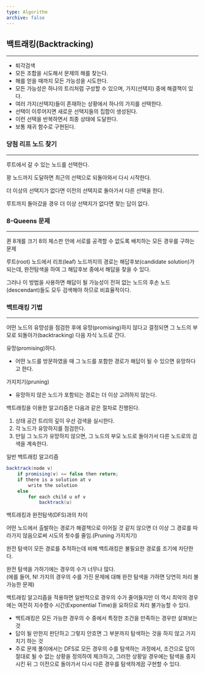 ```yaml
---
type: Algorithm
archive: false
---
```

## 백트래킹(Backtracking)

---

- 퇴각검색
- 모든 조합을 시도해서 문제의 해를 찾는다.
- 해를 얻을 때까지 모든 가능성을 시도한다.
- 모든 가능성은 하나의 트리처럼 구성할 수 있으며, 가지(선택지) 중에 해결책이 있다.
- 여러 가지(선택지)들이 존재하는 상황에서 하나의 가지를 선택한다.
- 선택이 이루어지면 새로운 선택지들의 집합이 생성된다.
- 이런 선택을 반복하면서 최종 상태에 도달한다.
- 보통 재귀 함수로 구현된다.

  

### 당첨 리프 노드 찾기

---

루트에서 갈 수 있는 노드를 선택한다.

꽝 노드까지 도달하면 최근의 선택으로 되돌아와서 다시 시작한다.

더 이상의 선택지가 없다면 이전의 선택지로 돌아가서 다른 선택을 한다.

루트까지 돌아갔을 경우 더 이상 선택지가 없다면 찾는 답이 없다.

  

### 8-Queens 문제

---

퀸 8개를 크기 8의 체스판 안에 서로를 공격할 수 없도록 배치하는 모든 경우를 구하는 문제

루트(root) 노드에서 리프(leaf) 노드까지의 경로는 해답후보(candidate solution)가 되는데, 완전탐색을 하여 그 해답후보 중에서 해답을 찾을 수 있다.

그러나 이 방법을 사용하면 해답이 될 가능성이 전혀 없는 노드의 후손 노드(descendant)들도 모두 검색해야 하므로 비효율적이다.

  

### 백트래킹 기법

---

어떤 노드의 유먕성을 점검한 후에 유망(promising)하지 않다고 결정되면 그 노드의 부모로 되돌아가(backtracking) 다음 자식 노드로 간다.

유망(promising)하다.

- 어떤 노드를 방문하였을 때 그 노드를 포함한 경로가 해답이 될 수 있으면 유망하다고 한다.

가지치기(pruning)

- 유망하지 않은 노드가 포함되는 경로는 더 이상 고려하지 않는다.

  

백트래킹을 이용한 알고리즘은 다음과 같은 절차로 진행된다.

1. 상태 공간 트리의 깊이 우선 검색을 실시한다.
2. 각 노드가 유망하지를 점검한다.
3. 만일 그 노드가 유망하지 않으면, 그 노드의 부모 노드로 돌아가서 다른 노드로의 검색을 계속한다.

  

일반 백트래킹 알고리즘

```Java
backtrack(node v)
	if promising(v) == false then return;
	if there is a solution at v
		write the solution
	else
		for each child u of v
			backtrack(u)
```

  

백트래킹과 완전탐색(DFS)과의 차이

어떤 노드에서 출발하는 경로가 해결책으로 이어질 것 같지 않으면 더 이상 그 경로를 따라가지 않음으로써 시도의 쵯수를 줄임.(Pruning 가지치기)

완전 탐색이 모든 경로를 추적하는데 비해 백트래킹은 불필요한 경로를 조기에 차단한다.

완전 탐색을 가하기에는 경우의 수가 너무나 많다.  
(에를 들어, N! 가지의 경우의 수를 가진 문제에 대해 완전 탐색을 가하면 당연히 처리 불가능한 문제)  

백트래킹 알고리즘을 적용하면 일반적으로 경우의 수가 줄어들지만 이 역시 최악의 경우에는 여전히 지수함수 시간(Exponential Time)을 요하므로 처리 불가능할 수 있다.

  

- 백트래킹은 모든 가능한 경우의 수 중에서 특정한 조건을 만족하는 경우만 살펴보는 것
- 답이 될 만한지 판단하고 그렇지 안흐면 그 부분까지 탐색하는 것을 하지 않고 가지치기 하는 것
- 주로 문제 풀이에서는 DFS로 모든 경우의 수를 탐색하는 과정에서, 조건으로 답이 절대로 될 수 없는 상황을 정의하여 체크하고, 그러한 상황일 경우에는 탐색을 중지시킨 뒤 그 이전으로 돌아가서 다시 다른 경우를 탐색하게끔 구현할 수 있다.